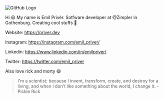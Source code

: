 ![GitHub Logo](https://cdn.sanity.io/images/ua83pq8w/production/b12b46af3f1e4de922e0383aaa41f38175538a1b-3840x2160.jpg?w=1920&format=auto)

Hi 😃 
My name is Emil Privér. Sotfware developer at @Zimpler in Gothenburg. Creating cool stuffs 🤘

Website: https://priver.dev

Instagram: https://instagram.com/emil_priver/

Linkedin: https://www.linkedin.com/in/emilpriver/

Twitter: https://twitter.com/emil_priver

Also love rick and morty 😄

> I'm a scientist; because I invent, transform, create, and destroy for a living, and when I don't like something about the world, I change it. - Pickle Rick
